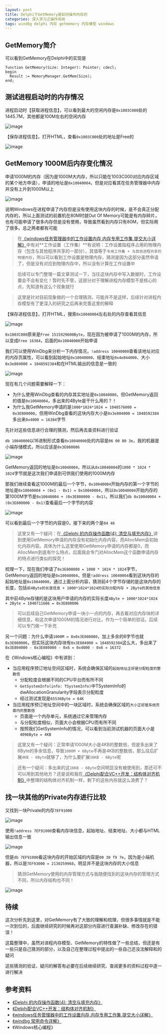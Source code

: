 ```yaml
---
layout: post
title: Delphi下GetMemory是如何操作内存的
categories: 深入学习之操作系统
tags: windbg delphi 内存 getmemory 内存模型 windows
---
```


## GetMemory简介

可以看到GetMemory在Delphi中的实现是

```
function GetMemory(Size: Integer): Pointer; cdecl;
begin
  Result := MemoryManager.GetMem(Size);
end;
```

## 测试进程启动时的内存情况

进程启动时【获取进程信息】，可以看到最大的空闲内存是`0x1003C000`处的1445.7M，其他都是100M左右的空闲内存

![image](../media/image/2017-09-15/01.png)

【保存进程信息】，打开HTML，查看`0x1003C000`处的地址是Free的

![image](../media/image/2017-09-15/02.png)

## GetMemory 1000M后内存变化情况

申请1000M的内存（因为是1000M大内存，所以只能在1003C000对应内存区域的某个地方申请），申请的地址是`0x10040004`，但是对应看其在任务管理器中内存并没有上升到1000M以上

![image](../media/image/2017-09-15/03.png)

说明Windows在进程申请了内存但是没有使用这块内存的时候，是不会真正分配内存的，所以上面测试的前置机在80M时就Out Of Memory可能是有内存碎片，也有可能申请了很多内存但是没有使用，导致虽然看到内存只有80M，但实际用了很多。总之两者都有可能

>在[《windows任务管理器中的工作设置内存,内存专用工作集,提交大小详解》](http://shashanzhao.com/archives/832.html)中有对**工作设置（工作集）**有说明：工作设置指程序占用的物理内存（包含与其他程序共享的一部分），其值等于`专用工作集 + 与其他进程共享的物理内存`，所以可以看到工作设置是物理内存，猜测是因为这部分虽然申请了，但是没有对应到物理内存中，所以没有计算在工作设置中

>后续可以专门整理一篇文章测试一下，当往这块内存中写入数据时，工作设置会不会有变化！暂时先不管，这部分对于理解进程内存模型不是核心的点，先知道有这么个现象就行

>这里是针对目前现象做的一个合理猜测，可能并不是这样，后续针对进程内存模型有了更深入的研究之后再来完善这里的解释

【保存进程信息】，打开HTML，搜索`0x10040004`左右处的内存查看其信息

![image](../media/image/2017-09-15/04.png)

`0x1003C000`原来是`Free 1515929600Byte`，现在因为被申请了1000M的内存，所以变成`Free 16384`，后面的`0x10040000`开始申请

我们可以使用WinDbg来分析一下内存情况，`!address 10040000`查看该地址对应的内存页属性，可以看到起始地址`0x10040000`、结束地址`0x4e844000`、大小`0x3e804000 = 1048592384`和在HTML输出的信息是一致的

![image](../media/image/2017-09-15/05.png)

现在有几个问题需要解释一下：

* 为什么使用WinDbg查看的内存其实地址是`0x10040000`，但GetMemory返回的值是`0x10040004`，多出来的4Byte是干什么用的？！
* 为什么我GetMemory申请的是`1000*1024*1024 = 1048576000 = 0x3E800000`，但用WinDbg查看的这块内存大小是`0x3e804000 = 1048592384`多出来`0x4000 = 16384`字节

先针对这些信息进行合理的猜测，然后再去查资料进行验证

`db 10040000`以16进制形式查看`0x10040000`处的内容是`06 00 80 3e`，我的机器是小端存储模式，所以应该是`0x3E080006`

![image](../media/image/2017-09-15/06.png)

GetMemory返回的地址是`0x10040004`，所以从`0x10040004`的`1000 * 1024 * 1024`字节就是这次我们申请到可供我们使用的1000M内存

那我们继续查看这1000M的最后一个字节，`0x10040004`开始内存的第一个字节的地址是`0x10040004 + (0x1 - 0x1) = 0x10040004`，所以`0x10040004`开始内存的第1000M字节是`0x10040004 + (0x3E800000 - 0x1)`。所以我们`db 0x10040004 + (0x3E800000 - 0x1)`查看最后一个字节的内容

![image](../media/image/2017-09-15/07.png)

可以看到最后一个字节的内容是0，接下来的两个是`04 46`

>这里又有一个疑问：在[《Delphi 的内存操作函数(4): 清空与填充内存》](http://www.cnblogs.com/del/archive/2008/11/14/1333425.html)讲到使用GetMemory申请的内存没有初始化内存内容，而AllocMem会初始化内存内容。具体为什么这里使用GetMemory申请的内存都是0，而AllocMem到底有什么特点，后面我会专门对AllocMem这个函数申请内存的特点进行类似的探究！

梳理一下，现在我们申请了`0x3E800000 = 1000 * 1024 * 1024`字节，GetMemory返回的地址是`0x10040004`，但是`!address 10040004`看到这块内存的起始地址是`0x10040000`，通过上面分析内容，猜测前4个字节存储的是这块内存的长度，包括`前4Byte的长度信息 + 1000*1024*1024的实际分配内存 + 2Byte的其他信息`

其中前4Byte存储的是这块用户申请的内存的实际长度`4Byte + 1000*1024*1024 + 2Byte = 1040711686 = 0x3E080006`

>可以后续自己GetMemory申请一块小一点的内存，再去看对应内存块的详细信息，和这次申请1000M的情况进行对比，作为一个简单的验证。后续可以专门做一下补充

另一个问题：为什么申请`1000M = 0x0x3E080000`，加上多余的6字节也就`0x3E080006`，但实际这块内存块有`0x3E804000 = 1048592384`这么大，多出来了`0x3E804000 - 0x3E080000 - 0x6 = 0x4000 - 0x6 = 16372`

在《Windows核心编程》中有讲到：

* 当应用程序预订地址空间区域时，系统会确保区域的`起始地址正好是分配粒度的整数倍`
	* 分配粒度会根据不同的CPU平台而有所不同
	* `GetSystemInfo(info: TSystemInfo)`中TSystemInfo的dwAllocationGranularity字段表示分配粒度
	* 经过测试发现是`65536Byte = 64K`
* 当应用程序预订地址空间中的一块区域时，系统会确保区域的`大小正好是系统页面内的整数倍`
	* 页面是一个内存单元，系统通过它来管理内存
	* 与分配粒度相似，页面大小会根据CPU而有所不同
	* 按照我们GetSystemInfo的情况，可以看到当前测试机器的页面大小是`4096Byte = 4KB`

>这里又有一个疑问：正常申请1000M大小是4KB的整数倍，但是多出来了6Byte的多余信息，导致`1000M + 6Byte`不再是4KB的整数倍，那么往后扩展`4KB - 6Byte`就够了，为什么要扩展`16KB - 6Byte`呢

>还有一个疑问：多出来的这`16KB - 6Byte`空间明显没有被使用到，那还可不可以用到其他地方？还是说和我在[《Delphi配合VC++开发：结构体对齐机制》](http://www.xumenger.com/delphi-vc-dll-2-20160903/)中整理的结构体对齐机制一样，剩下的这些内存就这么浪费了？

## 找一块其他的Private内存进行比较

又找到一块Private的内存`7EF91000`

![image](../media/image/2017-09-15/08.png)

使用`!address 7EF91000`查看内存块信息，起始地址、结束地址、大小都与HTML输出信息一致

![image](../media/image/2017-09-15/09.png)

但是`db 7EF91000`看这块内存的开始区域的内容是`00 30 f9 7e`，因为是小端机器，所以是`7EF93000 = 2130259968`，明显并不是这块内存的大小信息

>猜测GetMemory使用的内存管理方式与我随便找到的这块内存的管理方式不同，所以内存结构也不同！

![image](../media/image/2017-09-15/10.png)

## 待续

这次分析先到这里，对GetMemory有了大致的理解和梳理，但很多事情就是不能一次到位的，后面继续研究的时候再对这部分内容进行查漏补缺、修改存在的错误！

这篇整理中，虽然对进程内存模型、GetMemory的特性做了一些总结，但还是有一些只是自己猜测的部分，以及自己在整理过程中提出的一些自己还没法解释和的疑问

这些猜测的验证、疑问的解答有必要在后续继续研究、查阅更多的资料过程中逐一进行解决

## 参考资料

* [《Delphi 的内存操作函数(4): 清空与填充内存》](http://www.cnblogs.com/del/archive/2008/11/14/1333425.html)
* [《Delphi配合VC++开发：结构体对齐机制》](http://www.xumenger.com/delphi-vc-dll-2-20160903/)
* [《windows任务管理器中的工作设置内存,内存专用工作集,提交大小详解》](http://shashanzhao.com/archives/832.html)
* [《windbg 常用命令详解》](http://blog.csdn.net/chenyujing1234/article/details/7743460)
* 《Windows核心编程》

